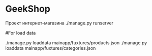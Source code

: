 # GeekShop
Проект интернет-магазина
./manage.py runserver

#For load data

./manage.py loaddata mainapp/fuxtures/products.json
./manage.py loaddata mainapp/fuxtures/categories.json


